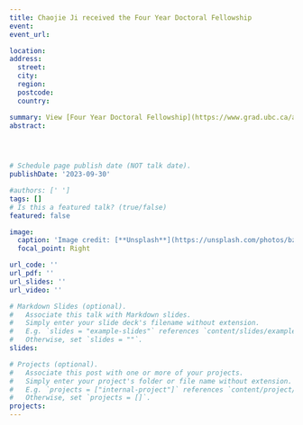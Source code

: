 ```yaml
---
title: Chaojie Ji received the Four Year Doctoral Fellowship
event: 
event_url: 

location:  
address:
  street:  
  city:  
  region:  
  postcode:  
  country:  

summary: View [Four Year Doctoral Fellowship](https://www.grad.ubc.ca/awards/four-year-doctoral-fellowship-4yf)
abstract:  


 

# Schedule page publish date (NOT talk date).
publishDate: '2023-09-30'

#authors: [' ']
tags: []
# Is this a featured talk? (true/false)
featured: false

image:
  caption: 'Image credit: [**Unsplash**](https://unsplash.com/photos/bzdhc5b3Bxs)'
  focal_point: Right

url_code: ''
url_pdf: '' 
url_slides: ''
url_video: ''

# Markdown Slides (optional).
#   Associate this talk with Markdown slides.
#   Simply enter your slide deck's filename without extension.
#   E.g. `slides = "example-slides"` references `content/slides/example-slides.md`.
#   Otherwise, set `slides = ""`.
slides:

# Projects (optional).
#   Associate this post with one or more of your projects.
#   Simply enter your project's folder or file name without extension.
#   E.g. `projects = ["internal-project"]` references `content/project/deep-learning/index.md`.
#   Otherwise, set `projects = []`.
projects:
---
```

